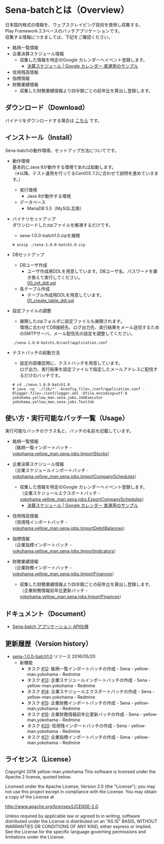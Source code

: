 # Sena-batchとは（Overview）

日本国内株式の情報を、ウェブスクレイピング技術を使用し収集する、  
Play Framework 2.3ベースのバッチアプリケーションです。  
収集する情報につきましては、下記をご確認ください。

* 銘柄一覧情報
* 企業決算スケジュール情報
    * 収集した情報を特定のGoogle カレンダーへイベント登録します。
        * [決算スケジュール | Google カレンダー 実運用のサンプル](https://calendar.google.com/calendar/embed?src=24qrq6gcmnq39tep0bvjfjf9o8%40group.calendar.google.com&ctz=Asia/Tokyo "決算スケジュール | Google カレンダー 実運用のサンプル")
* 信用残高情報
* 指標情報
* 財務業績情報
    * 収集した財務業績情報より四半期ごとの前年比を算出し登録します。



## ダウンロード（Download）

バイナリをダウンロードする場合は [こちら](https://github.com/yellow-man/sena-batch/releases) です。



## インストール（Install）

Sena-batchの動作環境、セットアップ方法についてです。

* 動作環境  
基本的にJava 8が動作する環境であれば起動します。  
（※以降、テスト運用を行ってるCentOS 7.2に合わせて説明を進めていきます。）
    * 実行環境
        * Java 8が動作する環境
    * データベース
        * MariaDB 5.5（MySQL互換）

* バイナリセットアップ  
ダウンロードしたzipファイルを解凍するだけです。
    * sena-1.0.0-batch1.0.zipを展開  
    ```
    # unzip ./sena-1.0.0-batch1.0.zip
    ```

* DBセットアップ
    * DBユーザ作成
        * ユーザ作成用DDLを用意しています。DBユーザ名、パスワードを置き換えて実行してください。  
        [00_init_ddl.sql](https://github.com/yellow-man/sena-batch/blob/master/sql/ddl/00_init_ddl.sql)
    * 各テーブル作成
        * テーブル作成用DDLを用意しています。  
        [01_create_table_ddl.sql](https://github.com/yellow-man/sena-batch/blob/master/sql/ddl/01_create_table_ddl.sql)

* 設定ファイルの調整
    * 展開したzipフォルダに設定ファイルも展開されます。  
    環境に合わせてDB接続先、ログ出力先、実行結果をメール送信するためのSMTPサーバ、メール配信先の設定を調整してください。  
    ```
    ./sena-1.0.0-batch1.0/conf/application.conf
    ```

* テストバッチの起動方法
    * 設定内容確認用に、テストバッチを用意しています。  
    ログ出力、実行結果を設定ファイルで指定したメールアドレスに配信するだけのバッチです。  
    ```
    # cd ./sena-1.0.0-batch1.0
    # java -cp './lib/*' -Dconfig.file=./conf/application.conf -Dlogger.file=./conf/logger.xml -Dfile.encoding=utf-8 yokohama.yellow_man.sena.jobs.JobExecutor yokohama.yellow_man.sena.jobs.TestJob
    ```



## 使い方・実行可能なバッチ一覧（Usage）
実行可能なバッチのクラス名と、バッチの名前を記載しています。

* 銘柄一覧情報  
（銘柄一覧インポートバッチ - [yokohama.yellow_man.sena.jobs.ImportStocks](http://sena.yellow-man.yokohama/javadoc/batch/yokohama/yellow_man/sena/jobs/ImportStocks.html)）

* 企業決算スケジュール情報  
（企業スケジュールインポートバッチ - [yokohama.yellow_man.sena.jobs.ImportCompanySchedules](http://sena.yellow-man.yokohama/javadoc/batch/yokohama/yellow_man/sena/jobs/ImportCompanySchedules.html)）
    * 収集した情報を特定のGoogle カレンダーへイベント登録します。  
    （企業スケジュールエクスポートバッチ - [yokohama.yellow_man.sena.jobs.ExportCompanySchedules](http://sena.yellow-man.yokohama/javadoc/batch/yokohama/yellow_man/sena/jobs/ExportCompanySchedules.html)）
        * [決算スケジュール | Google カレンダー 実運用のサンプル](https://calendar.google.com/calendar/embed?src=24qrq6gcmnq39tep0bvjfjf9o8%40group.calendar.google.com&ctz=Asia/Tokyo "決算スケジュール | Google カレンダー 実運用のサンプル")

* 信用残高情報  
（信用残インポートバッチ - [yokohama.yellow_man.sena.jobs.ImportDebitBalances](http://sena.yellow-man.yokohama/javadoc/batch/yokohama/yellow_man/sena/jobs/ImportDebitBalances.html)）

* 指標情報  
（企業指標インポートバッチ - [yokohama.yellow_man.sena.jobs.ImportIndicators](http://sena.yellow-man.yokohama/javadoc/batch/yokohama/yellow_man/sena/jobs/ImportIndicators.html)）

* 財務業績情報  
（企業財務インポートバッチ - [yokohama.yellow_man.sena.jobs.ImportFinances](http://sena.yellow-man.yokohama/javadoc/batch/yokohama/yellow_man/sena/jobs/ImportFinances.html)）
    * 収集した財務業績情報より四半期ごとの前年比を算出し登録します。  
    （企業財務情報前年比更新バッチ - [yokohama.yellow_man.sena.jobs.ImportFinances](http://sena.yellow-man.yokohama/javadoc/batch/yokohama/yellow_man/sena/jobs/UpdateFinancesSetRate.html)）



## ドキュメント（Document）

* [Sena-batch アプリケーション API仕様](http://sena.yellow-man.yokohama/javadoc/batch/)



## 更新履歴（Version history）

* [sena-1.0.0-batch1.0](https://office.yellow-man.yokohama/redmine/versions/1) リリース 2016/05/20
    * 新機能
        * タスク [#12](https://office.yellow-man.yokohama/redmine/issues/12): 銘柄一覧インポートバッチの作成 - Sena - yellow-man.yokohama - Redmine
        * タスク [#13](https://office.yellow-man.yokohama/redmine/issues/13): 企業スケジュールインポートバッチの作成 - Sena - yellow-man.yokohama - Redmine
        * タスク [#14](https://office.yellow-man.yokohama/redmine/issues/14): 企業スケジュールエクスポートバッチの作成 - Sena - yellow-man.yokohama - Redmine
        * タスク [#15](https://office.yellow-man.yokohama/redmine/issues/15): 企業財務インポートバッチの作成 - Sena - yellow-man.yokohama - Redmine
        * タスク [#16](https://office.yellow-man.yokohama/redmine/issues/16): 企業財務情報前年比更新バッチの作成 - Sena - yellow-man.yokohama - Redmine
        * タスク [#20](https://office.yellow-man.yokohama/redmine/issues/20): 信用残インポートバッチの作成 - Sena - yellow-man.yokohama - Redmine
        * タスク [#21](https://office.yellow-man.yokohama/redmine/issues/21): 企業指標インポートバッチの作成 - Sena - yellow-man.yokohama - Redmine



## ライセンス（License）

Copyright 2016 yellow-man.yokohama
This software is licensed under the Apache 2 license, quoted below.

Licensed under the Apache License, Version 2.0 (the "License"); you may not use this project except in compliance with
the License. You may obtain a copy of the License at

http://www.apache.org/licenses/LICENSE-2.0.

Unless required by applicable law or agreed to in writing, software distributed under the License is distributed on an
"AS IS" BASIS, WITHOUT WARRANTIES OR CONDITIONS OF ANY KIND, either express or implied. See the License for the specific
language governing permissions and limitations under the License.
